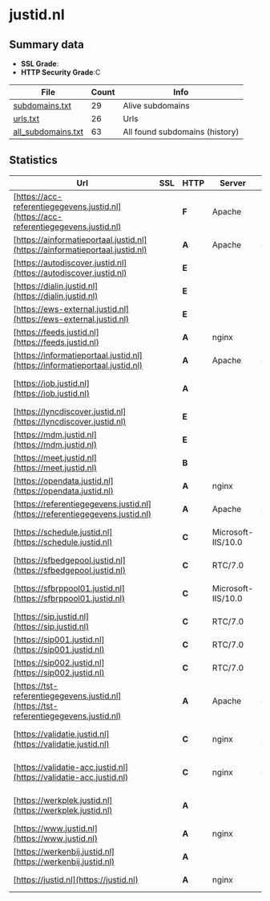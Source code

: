 

# justid.nl
## Summary data


 - **SSL Grade**:
 - **HTTP Security Grade**:C


| File       | Count | Info |
|------------|-------|------|
|[subdomains.txt](/data/justid.nl/subdomains.txt)|29|Alive subdomains|
|[urls.txt](/data/justid.nl/urls.txt)|26|Urls|
|[all_subdomains.txt](/data/justid.nl/all_subdomains.txt)|63|All found subdomains (history)|


## Statistics


| Url | SSL | HTTP | Server | Cookie | HSTS | CORS | CTO | CSP | XFO | XXP | RP |FP| Tech |Title |
|--------|-------|-------|------|------|------|------|------|------|------|------|------|------|------|------|
|[https://acc-referentiegegevens.justid.nl](https://acc-referentiegegevens.justid.nl)| | **F**|Apache| | | | | | | | :white_check_mark: | |Apache HTTP Server HSTS|A-Select Filter...|
|[https://ainformatieportaal.justid.nl](https://ainformatieportaal.justid.nl)| | **A**|Apache|:white_check_mark: |:white_check_mark: | | | :white_check_mark:| :white_check_mark: | | :white_check_mark: | |Apache HTTP Server HSTS|A-Select Filter...|
|[https://autodiscover.justid.nl](https://autodiscover.justid.nl)| | **E**|| | | | | | | | :white_check_mark: | |||
|[https://dialin.justid.nl](https://dialin.justid.nl)| | **E**|| | | | | | | | :white_check_mark: | |||
|[https://ews-external.justid.nl](https://ews-external.justid.nl)| | **E**|| | | | | | | | :white_check_mark: | |||
|[https://feeds.justid.nl](https://feeds.justid.nl)| | **A**|nginx| |:white_check_mark: | | | | :white_check_mark: | :white_check_mark: | :white_check_mark: | |HSTS Nginx||
|[https://informatieportaal.justid.nl](https://informatieportaal.justid.nl)| | **A**|Apache|:white_check_mark: |:white_check_mark: | | | :white_check_mark:| :white_check_mark: | | :white_check_mark: | |Apache HTTP Server HSTS|A-Select Filter...|
|[https://iob.justid.nl](https://iob.justid.nl)| | **A**|| |:white_check_mark: | | | | :white_check_mark: | :white_check_mark: | :white_check_mark: | :white_check_mark: |HSTS Microsoft ASP.NET||
|[https://lyncdiscover.justid.nl](https://lyncdiscover.justid.nl)| | **E**|| | | | | | | | :white_check_mark: | |Azure||
|[https://mdm.justid.nl](https://mdm.justid.nl)| | **E**|| | | | | | | | :white_check_mark: | |HSTS||
|[https://meet.justid.nl](https://meet.justid.nl)| | **B**|| |:white_check_mark: | | | | | | :white_check_mark: | |Azure HSTS|Skype for Busine...|
|[https://opendata.justid.nl](https://opendata.justid.nl)| | **A**|nginx| |:white_check_mark: | | | | :white_check_mark: | :white_check_mark: | :white_check_mark: | |HSTS Nginx||
|[https://referentiegegevens.justid.nl](https://referentiegegevens.justid.nl)| | **A**|Apache|:white_check_mark: |:white_check_mark: | | | :white_check_mark:| :white_check_mark: | | :white_check_mark: | |Apache HTTP Server HSTS|A-Select Filter...|
|[https://schedule.justid.nl](https://schedule.justid.nl)| | **C**|Microsoft-IIS/10.0| |:white_check_mark: | | | | | | :white_check_mark: | |HSTS IIS:10.0 Windows Server|403 - Forbidden:...|
|[https://sfbedgepool.justid.nl](https://sfbedgepool.justid.nl)| | **C**|RTC/7.0| |:white_check_mark: | | | | | | :white_check_mark: | |HSTS||
|[https://sfbrppool01.justid.nl](https://sfbrppool01.justid.nl)| | **C**|Microsoft-IIS/10.0| |:white_check_mark: | | | | | | :white_check_mark: | |HSTS IIS:10.0 Windows Server|403 - Forbidden:...|
|[https://sip.justid.nl](https://sip.justid.nl)| | **C**|RTC/7.0| |:white_check_mark: | | | | | | :white_check_mark: | |HSTS||
|[https://sip001.justid.nl](https://sip001.justid.nl)| | **C**|RTC/7.0| |:white_check_mark: | | | | | | :white_check_mark: | |HSTS||
|[https://sip002.justid.nl](https://sip002.justid.nl)| | **C**|RTC/7.0| |:white_check_mark: | | | | | | :white_check_mark: | |HSTS||
|[https://tst-referentiegegevens.justid.nl](https://tst-referentiegegevens.justid.nl)| | **A**|Apache|:white_check_mark: |:white_check_mark: | | | :white_check_mark:| :white_check_mark: | | :white_check_mark: | |Apache HTTP Server HSTS|A-Select Filter...|
|[https://validatie.justid.nl](https://validatie.justid.nl)| | **C**|nginx|:white_check_mark: |:white_check_mark: | | | | :white_check_mark: | | :white_check_mark: | |Bootstrap:5.0.2 Django HSTS Nginx Python|Valideer uw docu...|
|[https://validatie-acc.justid.nl](https://validatie-acc.justid.nl)| | **C**|nginx|:white_check_mark: |:white_check_mark: | | | | :white_check_mark: | | :white_check_mark: | |Bootstrap:5.0.2 Django HSTS Nginx Python|Valideer uw docu...|
|[https://werkplek.justid.nl](https://werkplek.justid.nl)| | **A**|| |:white_check_mark: | | | | :white_check_mark: | :white_check_mark: | :white_check_mark: | :white_check_mark: |HSTS Microsoft ASP.NET||
|[https://www.justid.nl](https://www.justid.nl)| | **A**|nginx| |:white_check_mark: | | |:warning: | :white_check_mark: | :white_check_mark: | :white_check_mark: | |Bloomreach HSTS Nginx|Home | Justitiël...|
|[https://werkenbij.justid.nl](https://werkenbij.justid.nl)| | **A**|| |:white_check_mark: | | | | :white_check_mark: | | :white_check_mark: | |HSTS|Object moved|
|[https://justid.nl](https://justid.nl)| | **A**|nginx| |:white_check_mark: | | |:warning: | :white_check_mark: | :white_check_mark: | :white_check_mark: | |HSTS Nginx|301 Moved Perman...|


